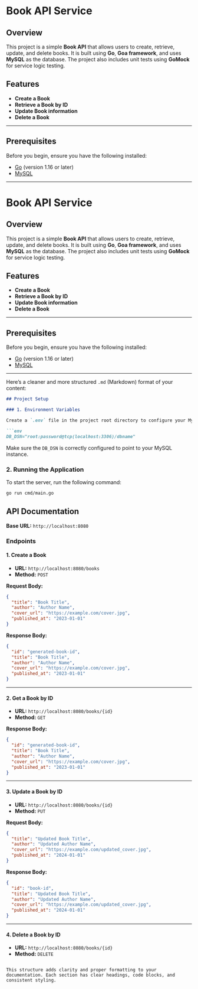 # Book API Service

## Overview

This project is a simple **Book API** that allows users to create, retrieve, update, and delete books. It is built using **Go**, **Goa framework**, and uses **MySQL** as the database. The project also includes unit tests using **GoMock** for service logic testing.

## Features

- **Create a Book**
- **Retrieve a Book by ID**
- **Update Book information**
- **Delete a Book**

---

## Prerequisites

Before you begin, ensure you have the following installed:

- [Go](https://golang.org/doc/install) (version 1.16 or later)
- [MySQL](https://dev.mysql.com/downloads/mysql/)

---
# Book API Service

## Overview

This project is a simple **Book API** that allows users to create, retrieve, update, and delete books. It is built using **Go**, **Goa framework**, and uses **MySQL** as the database. The project also includes unit tests using **GoMock** for service logic testing.

## Features

- **Create a Book**
- **Retrieve a Book by ID**
- **Update Book information**
- **Delete a Book**

---

## Prerequisites

Before you begin, ensure you have the following installed:

- [Go](https://golang.org/doc/install) (version 1.16 or later)
- [MySQL](https://dev.mysql.com/downloads/mysql/)

---
Here’s a cleaner and more structured `.md` (Markdown) format of your content:

```md
## Project Setup

### 1. Environment Variables

Create a `.env` file in the project root directory to configure your MySQL connection. Here's an example:

```env
DB_DSN="root:password@tcp(localhost:3306)/dbname"
```

Make sure the `DB_DSN` is correctly configured to point to your MySQL instance.

### 2. Running the Application

To start the server, run the following command:

```bash
go run cmd/main.go
```

## API Documentation

**Base URL:** `http://localhost:8080`

### Endpoints

#### 1. Create a Book

- **URL:** `http://localhost:8080/books`
- **Method:** `POST`

**Request Body:**

```json
{
  "title": "Book Title",
  "author": "Author Name",
  "cover_url": "https://example.com/cover.jpg",
  "published_at": "2023-01-01"
}
```

**Response Body:**

```json
{
  "id": "generated-book-id",
  "title": "Book Title",
  "author": "Author Name",
  "cover_url": "https://example.com/cover.jpg",
  "published_at": "2023-01-01"
}
```

---

#### 2. Get a Book by ID

- **URL:** `http://localhost:8080/books/{id}`
- **Method:** `GET`

**Response Body:**

```json
{
  "id": "generated-book-id",
  "title": "Book Title",
  "author": "Author Name",
  "cover_url": "https://example.com/cover.jpg",
  "published_at": "2023-01-01"
}
```

---

#### 3. Update a Book by ID

- **URL:** `http://localhost:8080/books/{id}`
- **Method:** `PUT`

**Request Body:**

```json
{
  "title": "Updated Book Title",
  "author": "Updated Author Name",
  "cover_url": "https://example.com/updated_cover.jpg",
  "published_at": "2024-01-01"
}
```

**Response Body:**

```json
{
  "id": "book-id",
  "title": "Updated Book Title",
  "author": "Updated Author Name",
  "cover_url": "https://example.com/updated_cover.jpg",
  "published_at": "2024-01-01"
}
```

---

#### 4. Delete a Book by ID

- **URL:** `http://localhost:8080/books/{id}`
- **Method:** `DELETE`
```

This structure adds clarity and proper formatting to your documentation. Each section has clear headings, code blocks, and consistent styling.
